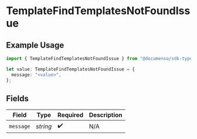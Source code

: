 # TemplateFindTemplatesNotFoundIssue

## Example Usage

```typescript
import { TemplateFindTemplatesNotFoundIssue } from "@documenso/sdk-typescript/models/errors";

let value: TemplateFindTemplatesNotFoundIssue = {
  message: "<value>",
};
```

## Fields

| Field              | Type               | Required           | Description        |
| ------------------ | ------------------ | ------------------ | ------------------ |
| `message`          | *string*           | :heavy_check_mark: | N/A                |